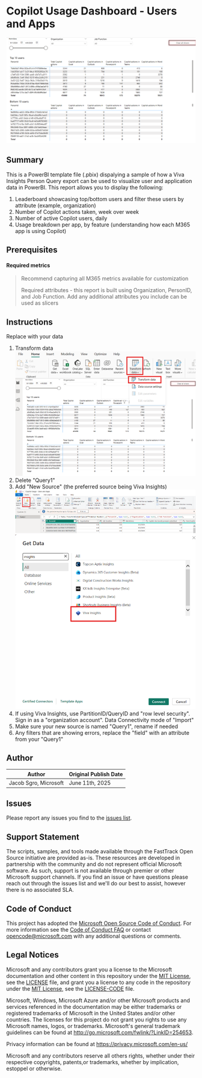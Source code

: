 # Copilot Usage Dashboard - Users and Apps

![Dashboard Sample](./images/dashboard.png)

## Summary

This is a PowerBI template file (.pbix) dispalying a sample of how a Viva Insights Person Query export can be used to visualize user and application data in PowerBI. This report allows you to display the following:

1. Leaderboard showcasing top/bottom users and filter these users by attribute (example, organization)
2. Number of Copilot actions taken, week over week
3. Number of active Copilot users, daily
4. Usage breakdown per app, by feature (understanding how each M365 app is using Copilot)

## Prerequisites

#### Required metrics
> Recommend capturing all M365 metrics available for customization
> 
> Required attributes - this report is built using Organization, PersonID, and Job Function. Add any additional attributes you include can be used as slicers

## Instructions

Replace with your data
1. Transform data
  ![Step 1](./images/transform.png)
2. Delete "Query1"
3. Add "New Source" (the preferred source being Viva Insights)
  ![Step 2 Excel](./images/excel.png)
  ![Step  2 Insights](./images/GetData.png)
4. If using Viva Insights, use PartitionID/QueryID and "row level security". Sign in as a "organization account". Data Connectivity mode of "Import"
5. Make sure your new source is named "Query1", rename if needed
6. Any filters that are showing errors, replace the "field" with an attribute from your "Query1"

## Author

|Author|Original Publish Date
|----|--------------------------
|Jacob Sgro, Microsoft|June 11th, 2025|

## Issues

Please report any issues you find to the [issues list](../../../../issues).

## Support Statement

The scripts, samples, and tools made available through the FastTrack Open Source initiative are provided as-is. These resources are developed in partnership with the community and do not represent official Microsoft software. As such, support is not available through premier or other Microsoft support channels. If you find an issue or have questions please reach out through the issues list and we'll do our best to assist, however there is no associated SLA.

## Code of Conduct

This project has adopted the [Microsoft Open Source Code of Conduct](https://opensource.microsoft.com/codeofconduct/).
For more information see the [Code of Conduct FAQ](https://opensource.microsoft.com/codeofconduct/faq/) or
contact [opencode@microsoft.com](mailto:opencode@microsoft.com) with any additional questions or comments.

## Legal Notices

Microsoft and any contributors grant you a license to the Microsoft documentation and other content in this repository under the [MIT License](https://opensource.org/licenses/MIT), see the [LICENSE](LICENSE) file, and grant you a license to any code in the repository under the [MIT License](https://opensource.org/licenses/MIT), see the [LICENSE-CODE](LICENSE-CODE) file.

Microsoft, Windows, Microsoft Azure and/or other Microsoft products and services referenced in the documentation may be either trademarks or registered trademarks of Microsoft in the United States and/or other countries. The licenses for this project do not grant you rights to use any Microsoft names, logos, or trademarks. Microsoft's general trademark guidelines can be found at http://go.microsoft.com/fwlink/?LinkID=254653.

Privacy information can be found at https://privacy.microsoft.com/en-us/

Microsoft and any contributors reserve all others rights, whether under their respective copyrights, patents,or trademarks, whether by implication, estoppel or otherwise.
